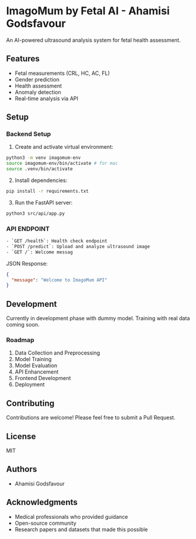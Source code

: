 # ImagoMum by Fetal AI - Ahamisi Godsfavour

An AI-powered ultrasound analysis system for fetal health assessment.

## Features

- Fetal measurements (CRL, HC, AC, FL)
- Gender prediction
- Health assessment
- Anomaly detection
- Real-time analysis via API

## Setup

### Backend Setup


1. Create and activate virtual environment:

```bash
python3 -m venv imagomum-env
source imagomum-env/bin/activate # for mac
source .venv/bin/activate
```

2. Install dependencies:

```bash
pip install -r requirements.txt
```

3. Run the FastAPI server:

```bash
python3 src/api/app.py

```

### API ENDPOINT

```bash
- `GET /health`: Health check endpoint
- `POST /predict`: Upload and analyze ultrasound image
- `GET /`: Welcome messag

```

JSON Response:

```json
{
  "message": "Welcome to ImagoMum API"
}
```


## Development

Currently in development phase with dummy model. Training with real data coming soon.

### Roadmap

1. Data Collection and Preprocessing
2. Model Training
3. Model Evaluation
4. API Enhancement
5. Frontend Development
6. Deployment

## Contributing

Contributions are welcome! Please feel free to submit a Pull Request.

## License

MIT

## Authors

- Ahamisi Godsfavour

## Acknowledgments

- Medical professionals who provided guidance
- Open-source community
- Research papers and datasets that made this possible